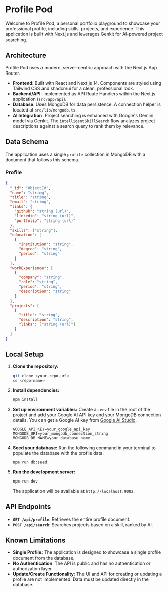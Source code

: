 # Profile Pod

Welcome to Profile Pod, a personal portfolio playground to showcase your professional profile, including skills, projects, and experience. This application is built with Next.js and leverages Genkit for AI-powered project searching.

## Architecture

Profile Pod uses a modern, server-centric approach with the Next.js App Router.

- **Frontend**: Built with React and Next.js 14. Components are styled using Tailwind CSS and shadcn/ui for a clean, professional look.
- **Backend/API**: Implemented as API Route Handlers within the Next.js application (`src/app/api`).
- **Database**: Uses MongoDB for data persistence. A connection helper is located at `src/lib/mongodb.ts`.
- **AI Integration**: Project searching is enhanced with Google's Gemini model via Genkit. The `intelligentSkillSearch` flow analyzes project descriptions against a search query to rank them by relevance.

## Data Schema

The application uses a single `profile` collection in MongoDB with a document that follows this schema.

### Profile

```json
{
  "_id": "ObjectId",
  "name": "string",
  "title": "string",
  "email": "string",
  "links": {
    "github": "string (url)",
    "linkedin": "string (url)",
    "portfolio": "string (url)"
  },
  "skills": ["string"],
  "education": [
    {
      "institution": "string",
      "degree": "string",
      "period": "string"
    }
  ],
  "workExperience": [
    {
      "company": "string",
      "role": "string",
      "period": "string",
      "description": "string"
    }
  ],
  "projects": [
    {
      "title": "string",
      "description": "string",
      "links": ["string (url)"]
    }
  ]
}
```

## Local Setup

1.  **Clone the repository:**
    ```bash
    git clone <your-repo-url>
    cd <repo-name>
    ```

2.  **Install dependencies:**
    ```bash
    npm install
    ```

3.  **Set up environment variables:**
    Create a `.env` file in the root of the project and add your Google AI API key and your MongoDB connection details. You can get a Google AI key from [Google AI Studio](https://aistudio.google.com/app/apikey).
    ```
    GOOGLE_API_KEY=your_google_api_key
    MONGODB_URI=your_mongodb_connection_string
    MONGODB_DB_NAME=your_database_name
    ```

4.  **Seed your database:**
    Run the following command in your terminal to populate the database with the profile data.
    ```bash
    npm run db:seed
    ```

5.  **Run the development server:**
    ```bash
    npm run dev
    ```
    The application will be available at `http://localhost:9002`.

## API Endpoints

- **`GET /api/profile`**: Retrieves the entire profile document.
- **`POST /api/search`**: Searches projects based on a skill, ranked by AI.

## Known Limitations

- **Single Profile**: The application is designed to showcase a single profile document from the database.
- **No Authentication**: The API is public and has no authentication or authorization layer.
- **Update/Create Functionality**: The UI and API for creating or updating a profile are not implemented. Data must be updated directly in the database.
